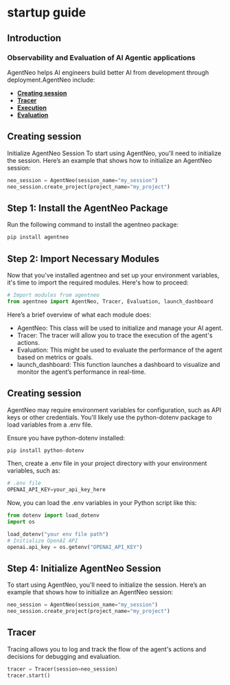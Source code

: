 # startup guide

## Introduction
### **Observability and Evaluation of AI Agentic applications**
AgentNeo helps AI engineers build better AI from development through deployment.AgentNeo include:
- [**Creating session**](#creatingsession)
- [**Tracer**](#Tracer)
- [**Execution**](#Execution)
- [**Evaluation**](#Evaluation)
## **Creating session**
Initialize AgentNeo Session
To start using AgentNeo, you'll need to initialize the session. Here’s an example that shows how to initialize an AgentNeo session:
```py 
neo_session = AgentNeo(session_name="my_session")
neo_session.create_project(project_name="my_project")
```
## Step 1: Install the AgentNeo Package
Run the following command to install the agentneo package:

```py
pip install agentneo
```
## Step 2: Import Necessary Modules
Now that you've installed agentneo and set up your environment variables, it's time to import the required modules. Here's how to proceed:
```py 
# Import modules from agentneo
from agentneo import AgentNeo, Tracer, Evaluation, launch_dashboard
```
Here’s a brief overview of what each module does:

- AgentNeo: This class will be used to initialize and manage your AI agent.
- Tracer: The tracer will allow you to trace the execution of the agent's actions.
- Evaluation: This might be used to evaluate the performance of the agent based on metrics or goals.
- launch_dashboard: This function launches a dashboard to visualize and monitor the agent’s performance in real-time.

## Creating session
AgentNeo may require environment variables for configuration, such as API keys or other credentials. You'll likely use the python-dotenv package to load variables from a .env file.

Ensure you have python-dotenv installed:
```py
pip install python-dotenv

```
Then, create a .env file in your project directory with your environment variables, such as:
```py
# .env file
OPENAI_API_KEY=your_api_key_here
```
Now, you can load the .env variables in your Python script like this:

```py
from dotenv import load_dotenv
import os

load_dotenv("your env file path")
# Initialize OpenAI API
openai.api_key = os.getenv("OPENAI_API_KEY")
```
## Step 4: Initialize AgentNeo Session
To start using AgentNeo, you'll need to initialize the session. Here’s an example that shows how to initialize an AgentNeo session:
```py 
neo_session = AgentNeo(session_name="my_session")
neo_session.create_project(project_name="my_project")
```
## **Tracer**

Tracing allows you to log and track the flow of the agent's actions and decisions for debugging and evaluation.
```py
tracer = Tracer(session=neo_session)
tracer.start()
```
